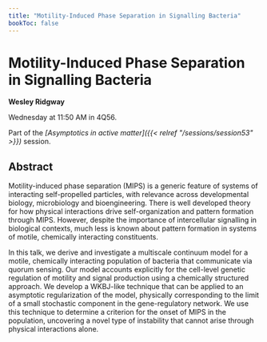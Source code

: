 ```yaml
---
title: "Motility-Induced Phase Separation in Signalling Bacteria"
bookToc: false
---
```


# Motility-Induced Phase Separation in Signalling Bacteria

**Wesley Ridgway**

Wednesday at 11:50 AM in 4Q56.

Part of the *[Asymptotics in active matter]({{< relref "/sessions/session53" >}})* session.

## Abstract

Motility-induced phase separation (MIPS) is a generic feature of systems of interacting self-propelled particles, with relevance across developmental biology, microbiology and bioengineering. There is well developed theory for how physical interactions drive self-organization and pattern formation through MIPS. However, despite the importance of intercellular signalling in biological contexts, much less is known about pattern formation in systems of motile, chemically interacting constituents.

In this talk, we derive and investigate a multiscale continuum model for a motile, chemically interacting population of bacteria that communicate via quorum sensing. Our model accounts explicitly for the cell-level genetic regulation of motility and signal production using a chemically structured approach. We develop a WKBJ-like technique that can be applied to an asymptotic regularization of the model, physically corresponding to the limit of a small stochastic component in the gene-regulatory network. We use this technique to determine a criterion for the onset of MIPS in the population, uncovering a novel type of instability that cannot arise through physical interactions alone.



